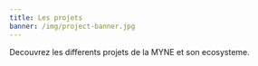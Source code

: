 ```yaml
---
title: Les projets
banner: /img/project-banner.jpg
---
```


Decouvrez les differents projets de la MYNE et son ecosysteme.
